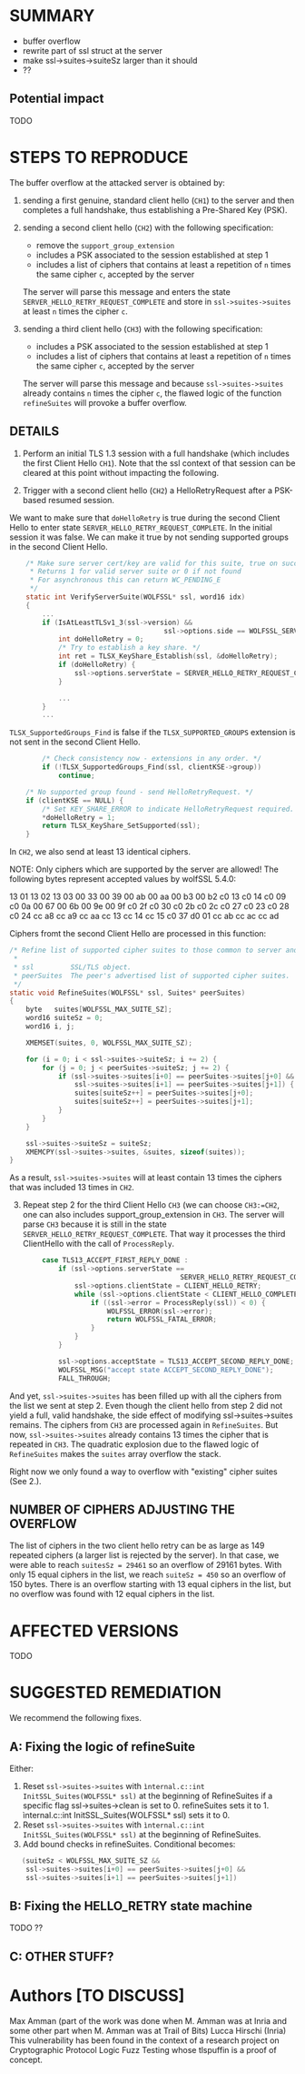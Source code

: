 # SUMMARY

 - buffer overflow
 - rewrite part of ssl struct at the server
 - make ssl->suites->suiteSz larger than it should 
 - ??

## Potential impact
TODO

# STEPS TO REPRODUCE

The buffer overflow at the attacked server is obtained by:
 1. sending a first genuine, standard client hello (`CH1`) to the server and then completes a full handshake, thus establishing a Pre-Shared Key (PSK).
 2. sending a second client hello (`CH2`) with the following specification:
    - remove the `support_group_extension`
    - includes a PSK associated to the session established at step 1
    - includes a list of ciphers that contains at least a repetition of `n` times the same cipher `c`, accepted by the server
 
    The server will parse this message and enters the state `SERVER_HELLO_RETRY_REQUEST_COMPLETE` and store in `ssl->suites->suites` at least `n` times the cipher `c`.
 3. sending a third client hello (`CH3`) with the following specification:
    - includes a PSK associated to the session established at step 1
    - includes a list of ciphers that contains at least a repetition of `n` times the same cipher `c`, accepted by the server 
   
    The server will parse this message and because `ssl->suites->suites` already contains `n` times the cipher `c`, the flawed logic of the function `refineSuites` will provoke a buffer overflow.

## DETAILS

1. Perform an initial TLS 1.3 session with a full handshake (which includes the first Client Hello `CH1`). Note that the ssl context of that session can be cleared at this point without impacting the following.

2. Trigger with a second client hello (`CH2`) a HelloRetryRequest after a PSK-based resumed session.

We want to make sure that `doHelloRetry` is true during the second Client Hello to enter state `SERVER_HELLO_RETRY_REQUEST_COMPLETE`. In the initial session it was false.
We can make it true by not sending supported groups in the second Client Hello.

```c
    /* Make sure server cert/key are valid for this suite, true on success
     * Returns 1 for valid server suite or 0 if not found
     * For asynchronous this can return WC_PENDING_E
     */
    static int VerifyServerSuite(WOLFSSL* ssl, word16 idx)
    {
        ...
        if (IsAtLeastTLSv1_3(ssl->version) &&
                                      ssl->options.side == WOLFSSL_SERVER_END) {
            int doHelloRetry = 0;
            /* Try to establish a key share. */
            int ret = TLSX_KeyShare_Establish(ssl, &doHelloRetry);
            if (doHelloRetry) {
                ssl->options.serverState = SERVER_HELLO_RETRY_REQUEST_COMPLETE;
            }

            ...
        }
        ...
```

`TLSX_SupportedGroups_Find` is false if the `TLSX_SUPPORTED_GROUPS` extension is not sent in the second Client Hello.

```c
        /* Check consistency now - extensions in any order. */
        if (!TLSX_SupportedGroups_Find(ssl, clientKSE->group))
            continue;
```

```c
    /* No supported group found - send HelloRetryRequest. */
    if (clientKSE == NULL) {
        /* Set KEY_SHARE_ERROR to indicate HelloRetryRequest required. */
        *doHelloRetry = 1;
        return TLSX_KeyShare_SetSupported(ssl);
    }
```


In `CH2`, we also send at least 13 identical ciphers.

NOTE: Only ciphers which are supported by the server are allowed! The following bytes represent accepted values by wolfSSL 5.4.0:

13 01
13 02
13 03
00 33
00 39
00 ab
00 aa
00 b3
00 b2
c0 13
c0 14
c0 09
c0 0a
00 67
00 6b
00 9e
00 9f
c0 2f
c0 30
c0 2b
c0 2c
c0 27
c0 23
c0 28
c0 24
cc a8
cc a9
cc aa
cc 13
cc 14
cc 15
c0 37
d0 01
cc ab
cc ac
cc ad


Ciphers fromt the second Client Hello are processed in this function:

```c
/* Refine list of supported cipher suites to those common to server and client.
 *
 * ssl         SSL/TLS object.
 * peerSuites  The peer's advertised list of supported cipher suites.
 */
static void RefineSuites(WOLFSSL* ssl, Suites* peerSuites)
{
    byte   suites[WOLFSSL_MAX_SUITE_SZ];
    word16 suiteSz = 0;
    word16 i, j;

    XMEMSET(suites, 0, WOLFSSL_MAX_SUITE_SZ);

    for (i = 0; i < ssl->suites->suiteSz; i += 2) {
        for (j = 0; j < peerSuites->suiteSz; j += 2) {
            if (ssl->suites->suites[i+0] == peerSuites->suites[j+0] &&
                ssl->suites->suites[i+1] == peerSuites->suites[j+1]) {
                suites[suiteSz++] = peerSuites->suites[j+0];
                suites[suiteSz++] = peerSuites->suites[j+1];
            }
        }
    }

    ssl->suites->suiteSz = suiteSz;
    XMEMCPY(ssl->suites->suites, &suites, sizeof(suites));
}
```
As a result, `ssl->suites->suites` will at least contain 13 times the ciphers that was included 13 times in `CH2`.

3. Repeat step 2 for the third Client Hello `CH3` (we can choose `CH3:=CH2`, one can also includes support_group_extension in `CH3`. The server will parse `CH3` because it is still in the state `SERVER_HELLO_RETRY_REQUEST_COMPLETE`. That way it processes the third ClientHello with the call of `ProcessReply`. 
```c
        case TLS13_ACCEPT_FIRST_REPLY_DONE :
            if (ssl->options.serverState ==
                                          SERVER_HELLO_RETRY_REQUEST_COMPLETE) {
                ssl->options.clientState = CLIENT_HELLO_RETRY;
                while (ssl->options.clientState < CLIENT_HELLO_COMPLETE) {
                    if ((ssl->error = ProcessReply(ssl)) < 0) {
                        WOLFSSL_ERROR(ssl->error);
                        return WOLFSSL_FATAL_ERROR;
                    }
                }
            }

            ssl->options.acceptState = TLS13_ACCEPT_SECOND_REPLY_DONE;
            WOLFSSL_MSG("accept state ACCEPT_SECOND_REPLY_DONE");
            FALL_THROUGH;
```

  And yet, `ssl->suites->suites` has been filled up with all the ciphers from the list we sent at step 2. Even though the client hello from step 2 did not yield a full, valid handshake, the side effect of modifying ssl->suites->suites remains.
  The ciphers from `CH3` are processed again in `RefineSuites`. But now, `ssl->suites->suites` already contains 13 times the cipher that is repeated in `CH3`. The quadratic explosion due to the flawed logic of `RefineSuites` makes the `suites` array overflow the stack.

Right now we only found a way to overflow with "existing" cipher suites (See 2.).

## NUMBER OF CIPHERS ADJUSTING THE OVERFLOW
The list of ciphers in the two client hello retry can be as large as 149 repeated ciphers (a larger list is rejected by the server). In that case, we were able to reach `suitesSz = 29461` so an overflow of 29161 bytes. With only 15 equal ciphers in the list, we reach `suiteSz = 450` so an overflow of 150 bytes. There is an overflow starting with 13 equal ciphers in the list, but no overflow was found with 12 equal ciphers in the list.

# AFFECTED VERSIONS
TODO

# SUGGESTED REMEDIATION
We recommend the following fixes.

## A: Fixing the logic of refineSuite
Either:
 1. Reset `ssl->suites->suites` with `ìnternal.c::int InitSSL_Suites(WOLFSSL* ssl)` at the beginning of RefineSuites if a specific flag ssl->suites->clean is set to 0. refineSuites sets it to 1. ìnternal.c::int InitSSL_Suites(WOLFSSL* ssl) sets it to 0.
 2. Reset `ssl->suites->suites` with `ìnternal.c::int InitSSL_Suites(WOLFSSL* ssl)` at the beginning of RefineSuites.
 3. Add bound checks in refineSuites. Conditional becomes:
```c
   (suiteSz < WOLFSSL_MAX_SUITE_SZ &&
    ssl->suites->suites[i+0] == peerSuites->suites[j+0] &&
    ssl->suites->suites[i+1] == peerSuites->suites[j+1])
```

## B: Fixing the HELLO_RETRY state machine
TODO ??

## C: OTHER STUFF?

# Authors  [TO DISCUSS]
Max Amman (part of the work was done when M. Amman was at Inria and some other part when M. Amman was at Trail of Bits)
Lucca Hirschi (Inria)
This vulnerability has been found in the context of a research project on Cryptographic Protocol Logic Fuzz Testing whose tlspuffin is a proof of concept.